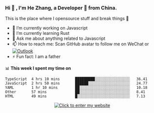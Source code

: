 ### Hi 👋 , I'm He Zhang, a Developer 🚀 from China.

This is the place where I opensource stuff and break things :rofl:

- 🔭 I’m currently working on Javascript
- 🌱 I’m currently learning Rust
- 💬 Ask me about anything related to Javascript
- 📫 How to reach me: Scan GitHub avatar to follow me on WeChat or [![Outlook](https://img.shields.io/badge/-Outlook-0078D4?style=flat&logo=Microsoft-Outlook&logoColor=white)](mailto:link@zhanghe.cool)
- ⚡ Fun fact: I am a father

📊 **This week I spent my time on**
<!--START_SECTION:waka-->
```text
TypeScript  4 hrs 10 mins       █████████░░░░░░░░░░░░░░░░   36.41 
JavaScript  2 hrs 50 mins       ██████░░░░░░░░░░░░░░░░░░░   24.77 
YAML        1 hr 10 mins        ██░░░░░░░░░░░░░░░░░░░░░░░   10.18 
Other       57 mins             ██░░░░░░░░░░░░░░░░░░░░░░░   8.41 
HTML        49 mins             █░░░░░░░░░░░░░░░░░░░░░░░░   7.13
```
<!--END_SECTION:waka-->

<p align="center"><a href="https://zhanghe.cool" alt="Big lvan"><img src="https://cdn.jsdelivr.net/gh/zhanghecool/assets/images/gif/zhanghecool.gif" width="auto" alt="Click to enter my website" /></a></p>
